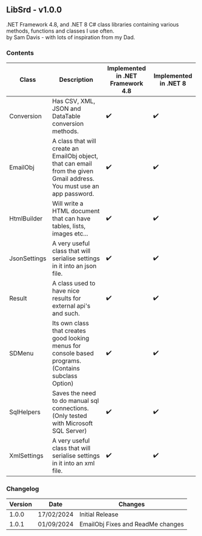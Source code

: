 ## LibSrd - v1.0.0
.NET Framework 4.8, and .NET 8 C# class libraries containing various methods, functions and classes I use often.  
by Sam Davis - with lots of inspiration from my Dad.

### Contents
|Class|Description|Implemented in .NET Framework 4.8|Implemented in .NET 8|
|---|---|---|---|
|Conversion| Has CSV, XML, JSON and DataTable conversion methods.|✔️|✔️|
|EmailObj| A class that will create an EmailObj object, that can email from the given Gmail address. You must use an app password.|✔️|✔️|
|HtmlBuilder| Will write a HTML document that can have tables, lists, images etc...|✔️|✔️|
|JsonSettings| A very useful class that will serialise settings in it into an json file.|✔️|✔️|
|Result| A class used to have nice results for external api's and such.|✔️|✔️|
|SDMenu| Its own class that creates good looking menus for console based programs.(Contains subclass Option)|✔️|✔️|
|SqlHelpers| Saves the need to do manual sql connections. (Only tested with Microsoft SQL Server)|✔️|✔️|
|XmlSettings| A very useful class that will serialise settings in it into an xml file.|✔️|✔️|

### Changelog

|Version|Date|Changes|
|---|---|---|
|1.0.0|17/02/2024|Initial Release|
|1.0.1|01/09/2024|EmailObj Fixes and ReadMe changes|
